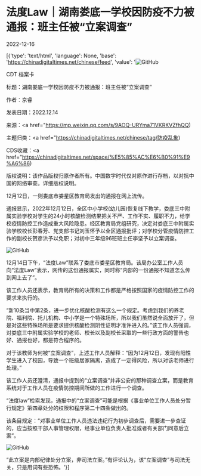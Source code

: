 # 法度Law｜湖南娄底一学校因防疫不力被通报：班主任被“立案调查”

2022-12-16

[{'type': 'text/html', 'language': None, 'base': 'https://chinadigitaltimes.net/chinese/feed', 'value': '![GitHub](https://chinadigitaltimes.net/chinese/files/2022/12/1212640-768x1368.png)

CDT 档案卡

标题：湖南娄底一学校因防疫不力被通报：班主任被“立案调查”

作者：京睿

发表日期：2022.12.14

来源：<a href="https://mp.weixin.qq.com/s/9AOQ-URYma71VKRKVZfhQQ)

主题归类：<a href="https://chinadigitaltimes.net/chinese/tag/防疫乱象)

CDS收藏：<a href="https://chinadigitaltimes.net/space/%E5%85%AC%E6%B0%91%E9%A6%86)

版权说明：该作品版权归原作者所有。中国数字时代仅对原作进行存档，以对抗中国的网络审查。详细版权说明。





12月12日，一则娄底市娄星区教育局发出的通报在网上流传。

通报显示，2022年12月12日，全区中小学校(幼儿园)恢复线下教学，娄底三中附属实验学校对学生的24小时核酸检测结果把关不严、工作不实、履职不力，给学校疫情防控工作造成重大风险隐患。经区教育局党组研究，决定对娄底三中附属实验学校校长彭春芳、党支部书记刘玉怀予以全区通报批评；对学校分管疫情防控工作的副校长贺彦洪予以免职；对初中三年级96班班主任李坚予以立案调查。

![GitHub](https://chinadigitaltimes.net/chinese/files/2022/12/post-690941-639cde896e497.png)

12月14日下午，“法度Law”联系了娄底市娄星区教育局。该局办公室工作人员向“法度Law”表示，网传的这份通报属实，同时称“内部的一份通报不知道怎么传到网上去了”。

该工作人员还表示，教育局所有的决策和工作都是严格按照国家的疫情防控工作的要求来执行的。

“新10条当中第2条，进一步优化核酸检测有这么一个规定。考虑到我们的养老院、福利院、托儿机构、中小学是一个特殊场所，所以我们虽然说全面放开了，但是对这些特殊场所是要求提供核酸检测阴性证明才准许进入的。”该工作人员强调，对娄底三中附属实验学校的老师、校长以及副校长采取的一些行政方面的警告也好、通报也好，都是符合程序的。

对于该教师为何被“立案调查”，上述工作人员解释：“因为12月12日，发现有阳性学生进入了校园，导致一个班级居家隔离，造成了一定得风险，所以对该老师进行处理。”

该工作人员还澄清，通报中提到的“立案调查”并非公安的那种调查立案，而是教育系统对于工作人员在疫情防控期间所做的工作进行一个调查。

“法度law”检索发现，通报中的“立案调查”可能是根据《事业单位工作人员处分暂行规定》第四章处分的权限和程序第二十四条做出的。

该条目规定：“对事业单位工作人员违法违纪行为初步调查后，需要进一步查证的，应当按照干部人事管理权限，经事业单位负责人批准或者有关部门同意后立案”。

![GitHub](https://chinadigitaltimes.net/chinese/files/2022/12/post-690941-639cde897ce1c.png)

“此立案是内部纪律处分立案，非司法立案。”有评论认为，该“立案调查”与司法无关，只是用词有些恐怖。'}]